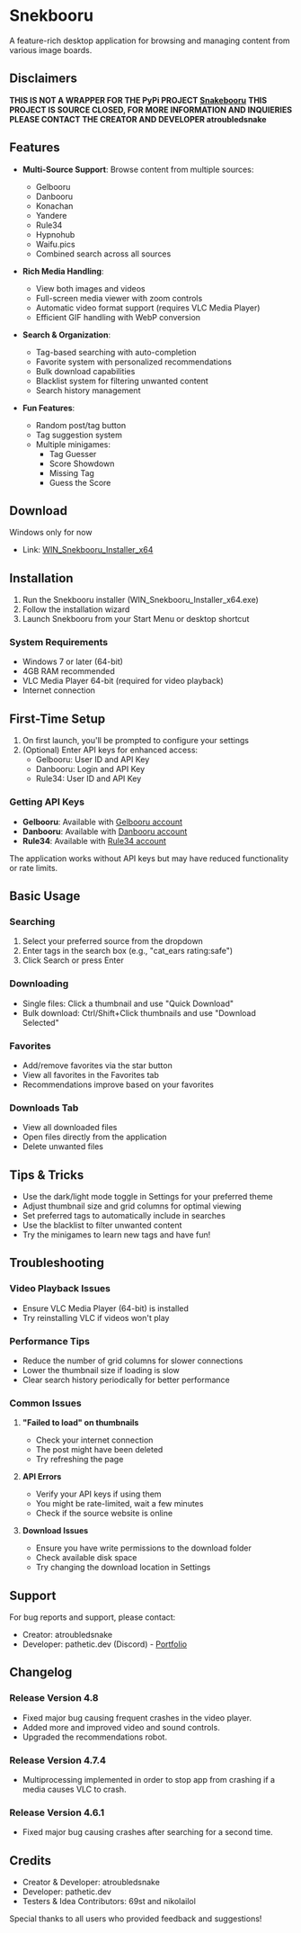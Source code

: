 # Snekbooru

A feature-rich desktop application for browsing and managing content from various image boards.

## Disclaimers
  **THIS IS NOT A WRAPPER FOR THE PyPi PROJECT [Snakebooru](https://pypi.org/project/snakebooru)**
  **THIS PROJECT IS SOURCE CLOSED, FOR MORE INFORMATION AND INQUIERIES PLEASE CONTACT THE CREATOR AND DEVELOPER atroubledsnake**

## Features

- **Multi-Source Support**: Browse content from multiple sources:
  - Gelbooru
  - Danbooru
  - Konachan
  - Yandere
  - Rule34
  - Hypnohub
  - Waifu.pics
  - Combined search across all sources

- **Rich Media Handling**:
  - View both images and videos
  - Full-screen media viewer with zoom controls
  - Automatic video format support (requires VLC Media Player)
  - Efficient GIF handling with WebP conversion

- **Search & Organization**:
  - Tag-based searching with auto-completion
  - Favorite system with personalized recommendations
  - Bulk download capabilities
  - Blacklist system for filtering unwanted content
  - Search history management

- **Fun Features**:
  - Random post/tag button
  - Tag suggestion system
  - Multiple minigames:
    - Tag Guesser
    - Score Showdown
    - Missing Tag
    - Guess the Score

## Download
Windows only for now
- Link: [WIN_Snekbooru_Installer_x64](https://drive.google.com/file/d/1cOa4SQlRNNPzBu6sOHmfjjIci_4YTNAn/view?usp=sharing)

## Installation

1. Run the Snekbooru installer (WIN_Snekbooru_Installer_x64.exe)
2. Follow the installation wizard
3. Launch Snekbooru from your Start Menu or desktop shortcut

### System Requirements

- Windows 7 or later (64-bit)
- 4GB RAM recommended
- VLC Media Player 64-bit (required for video playback)
- Internet connection

## First-Time Setup

1. On first launch, you'll be prompted to configure your settings
2. (Optional) Enter API keys for enhanced access:
   - Gelbooru: User ID and API Key
   - Danbooru: Login and API Key
   - Rule34: User ID and API Key

### Getting API Keys

- **Gelbooru**: Available with [Gelbooru account](https://gelbooru.com/index.php?page=account&s=reg)
- **Danbooru**: Available with [Danbooru account](https://danbooru.donmai.us/users/new)
- **Rule34**: Available with [Rule34 account](https://www.google.com/url?sa=t&rct=j&q=&esrc=s&source=web&cd=&ved=2ahUKEwiBnqiH1KuPAxUrEhAIHQ4mIeoQFnoECAoQAQ&url=https%3A%2F%2Frule34.xxx%2Findex.php%3Fpage%3Daccount%26s%3Dreg&usg=AOvVaw3TBT0l81tteZ1h8o6JIaHA&opi=89978449)

The application works without API keys but may have reduced functionality or rate limits.

## Basic Usage

### Searching
1. Select your preferred source from the dropdown
2. Enter tags in the search box (e.g., "cat_ears rating:safe")
3. Click Search or press Enter

### Downloading
- Single files: Click a thumbnail and use "Quick Download"
- Bulk download: Ctrl/Shift+Click thumbnails and use "Download Selected"

### Favorites
- Add/remove favorites via the star button
- View all favorites in the Favorites tab
- Recommendations improve based on your favorites

### Downloads Tab
- View all downloaded files
- Open files directly from the application
- Delete unwanted files

## Tips & Tricks

- Use the dark/light mode toggle in Settings for your preferred theme
- Adjust thumbnail size and grid columns for optimal viewing
- Set preferred tags to automatically include in searches
- Use the blacklist to filter unwanted content
- Try the minigames to learn new tags and have fun!

## Troubleshooting

### Video Playback Issues
- Ensure VLC Media Player (64-bit) is installed
- Try reinstalling VLC if videos won't play

### Performance Tips
- Reduce the number of grid columns for slower connections
- Lower the thumbnail size if loading is slow
- Clear search history periodically for better performance

### Common Issues

1. **"Failed to load" on thumbnails**
   - Check your internet connection
   - The post might have been deleted
   - Try refreshing the page

2. **API Errors**
   - Verify your API keys if using them
   - You might be rate-limited, wait a few minutes
   - Check if the source website is online

3. **Download Issues**
   - Ensure you have write permissions to the download folder
   - Check available disk space
   - Try changing the download location in Settings

## Support

For bug reports and support, please contact:
- Creator: atroubledsnake
- Developer: pathetic.dev (Discord) - [Portfolio](https://pathetic.dev)

## Changelog
### Release Version 4.8
  - Fixed major bug causing frequent crashes in the video player.
  - Added more and improved video and sound controls.
  - Upgraded the recommendations robot.
### Release Version 4.7.4
  - Multiprocessing implemented in order to stop app from crashing if a media causes VLC to crash.
### Release Version 4.6.1
  - Fixed major bug causing crashes after searching for a second time.
## Credits

- Creator & Developer: atroubledsnake
- Developer: pathetic.dev
- Testers & Idea Contributors: 69st and nikolailol

Special thanks to all users who provided feedback and suggestions!







